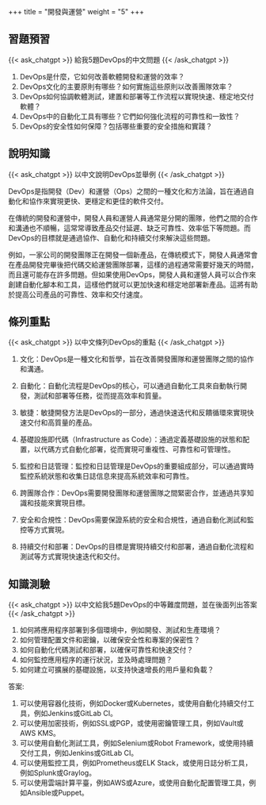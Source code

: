 +++
title = "開發與運營"
weight = "5"
+++
## 習題預習
{{< ask_chatgpt >}}
給我5題DevOps的中文問題
{{< /ask_chatgpt >}}

1.  DevOps是什麼，它如何改善軟體開發和運營的效率？
2.  DevOps文化的主要原則有哪些？如何實施這些原則以改善團隊效率？
3.  DevOps如何協調軟體測試，建置和部署等工作流程以實現快速、穩定地交付軟體？
4.  DevOps中的自動化工具有哪些？它們如何強化流程的可靠性和一致性？
5.  DevOps的安全性如何保障？包括哪些重要的安全措施和實踐？   

## 說明知識
{{< ask_chatgpt >}}
以中文說明DevOps並舉例
{{< /ask_chatgpt >}}

DevOps是指開發（Dev）和運營（Ops）之間的一種文化和方法論，旨在通過自動化和協作來實現更快、更穩定和更佳的軟件交付。

在傳統的開發和運營中，開發人員和運營人員通常是分開的團隊，他們之間的合作和溝通也不順暢，這常常導致產品交付延遲、缺乏可靠性、效率低下等問題。而DevOps的目標就是通過協作、自動化和持續交付來解決這些問題。

例如，一家公司的開發團隊正在開發一個新產品，在傳統模式下，開發人員通常會在產品開發完畢後把代碼交給運營團隊部署，這樣的過程通常需要好幾天的時間，而且還可能存在許多問題。但如果使用DevOps，開發人員和運營人員可以合作來創建自動化腳本和工具，這樣他們就可以更加快速和穩定地部署新產品。這將有助於提高公司產品的可靠性、效率和交付速度。   

## 條列重點
{{< ask_chatgpt >}}
以中文條列DevOps的重點
{{< /ask_chatgpt >}}

1. 文化：DevOps是一種文化和哲學，旨在改善開發團隊和運營團隊之間的協作和溝通。

2. 自動化：自動化流程是DevOps的核心，可以通過自動化工具來自動執行開發，測試和部署等任務，從而提高效率和質量。

3. 敏捷：敏捷開發方法是DevOps的一部分，通過快速迭代和反饋循環來實現快速交付和高質量的產品。

4. 基礎設施即代碼（Infrastructure as Code）：通過定義基礎設施的狀態和配置，以代碼方式自動化部署，從而實現可重複性、可靠性和可管理性。

5. 監控和日誌管理：監控和日誌管理是DevOps的重要組成部分，可以通過實時監控系統狀態和收集日誌信息來提高系統效率和可靠性。

6. 跨團隊合作：DevOps需要開發團隊和運營團隊之間緊密合作，並通過共享知識和技能來實現目標。

7. 安全和合規性：DevOps需要保證系統的安全和合規性，通過自動化測試和監控等方式實現。

8. 持續交付和部署：DevOps的目標是實現持續交付和部署，通過自動化流程和測試等方式實現快速迭代和交付。   

## 知識測驗
{{< ask_chatgpt >}}
以中文給我5題DevOps的中等難度問題，並在後面列出答案
{{< /ask_chatgpt >}}

1. 如何將應用程序部署到多個環境中，例如開發、測試和生產環境？
2. 如何管理配置文件和密鑰，以確保安全性和專案的保密性？
3. 如何自動化代碼測試和部署，以確保可靠性和快速交付？
4. 如何監控應用程序的運行狀況，並及時處理問題？
5. 如何建立可擴展的基礎設施，以支持快速增長的用戶量和負載？

答案:
1. 可以使用容器化技術，例如Docker或Kubernetes，或使用自動化持續交付工具，例如Jenkins或GitLab CI。
2. 可以使用加密技術，例如SSL或PGP，或使用密鑰管理工具，例如Vault或AWS KMS。
3. 可以使用自動化測試工具，例如Selenium或Robot Framework，或使用持續交付工具，例如Jenkins或GitLab CI。
4. 可以使用監控工具，例如Prometheus或ELK Stack，或使用日誌分析工具，例如Splunk或Graylog。
5. 可以使用雲端計算平臺，例如AWS或Azure，或使用自動化配置管理工具，例如Ansible或Puppet。   

